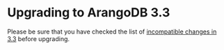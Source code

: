 Upgrading to ArangoDB 3.3
=========================

Please be sure that you have checked the list of [incompatible changes in 3.3](../../ReleaseNotes/UpgradingChanges33.md)
before upgrading.

